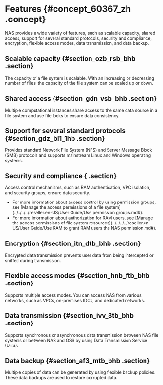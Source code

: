# Features {#concept_60367_zh .concept}

NAS provides a wide variety of features, such as scalable capacity, shared access, support for several standard protocols, security and compliance, encryption, flexible access modes, data transmission, and data backup.

## Scalable capacity {#section_ozb_rsb_bhb .section}

The capacity of a file system is scalable. With an increasing or decreasing number of files, the capacity of the file system can be scaled up or down.

## Shared access {#section_gdn_vsb_bhb .section}

Multiple computational instances share access to the same data source in a file system and use file locks to ensure data consistency.

## Support for several standard protocols {#section_gdz_bl1_1hb .section}

Provides standard Network File System \(NFS\) and Server Message Block \(SMB\) protocols and supports mainstream Linux and Windows operating systems.

## Security and compliance { .section}

Access control mechanisms, such as RAM authentication, VPC isolation, and security groups, ensure data security.

-   For more information about access control by using permission groups, see [Manage the access permissions of a file system](../../../../reseller.en-US/User Guide/Use permission groups.md#).
-   For more information about authorization for RAM users, see [Manage the access permissions of file system resources](../../../../reseller.en-US/User Guide/Use RAM to grant RAM users the NAS permission.md#).

## Encryption {#section_itn_dtb_bhb .section}

Encrypted data transmission prevents user data from being intercepted or sniffed during transmission.

## Flexible access modes {#section_hnb_ftb_bhb .section}

Supports multiple access modes. You can access NAS from various networks, such as VPCs, on-premises IDCs, and dedicated networks.

## Data transmission {#section_ivv_3tb_bhb .section}

Supports synchronous or asynchronous data transmission between NAS file systems or between NAS and OSS by using Data Transmission Service \(DTS\).

## Data backup {#section_af3_mtb_bhb .section}

Multiple copies of data can be generated by using flexible backup policies. These data backups are used to restore corrupted data.

